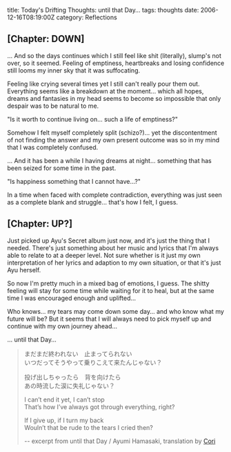 title: Today's Drifting Thoughts: until that Day…
tags: thoughts
date: 2006-12-16T08:19:00Z
category: Reflections

## [Chapter: DOWN]

… And so the days continues which I still feel like shit (literally), slump's not over, so it seemed. Feeling of emptiness, heartbreaks and losing confidence still looms my inner sky that it was suffocating.

Feeling like crying several times yet I still can't really pour them out. Everything seems like a breakdown at the moment… which all hopes, dreams and fantasies in my head seems to become so impossible that only despair was to be natural to me.

"Is it worth to continue living on… such a life of emptiness?"

Somehow I felt myself completely split (schizo?)… yet the discontentment of not finding the answer and my own present outcome was so in my mind that I was completely confused.

… And it has been a while I having dreams at night… something that has been seized for some time in the past.

"Is happiness something that I cannot have…?"

In a time when faced with complete contradiction, everything was just seen as a complete blank and struggle… that's how I felt, I guess.

## [Chapter: UP?]

Just picked up Ayu's Secret album just now, and it's just the thing that I needed. There's just something about her music and lyrics that I'm always able to relate to at a deeper level. Not sure whether is it just my own interpretation of her lyrics and adaption to my own situation, or that it's just Ayu herself.

So now I'm pretty much in a mixed bag of emotions, I guess. The shitty feeling will stay for some time while waiting for it to heal, but at the same time I was encouraged enough and uplifted…

Who knows… my tears may come down some day… and who know what my future will be? But it seems that I will always need to pick myself up and continue with my own journey ahead…

… until that Day…

> まだまだ終われない　止まってられない  
> いつだってそうやって乗りこえて来たんじゃない？  
> 
> 投げ出しちゃったら　背を向けたら  
> あの時流した涙に失礼じゃない？  
> 
> I can’t end it yet, I can’t stop  
> That’s how I’ve always got through everything, right?  
> 
> If I give up, if I turn my back  
> Wouln’t that be rude to the tears I cried then?  
>
> -- excerpt from until that Day / Ayumi Hamasaki, translation by [Cori](http://www.corichan.com/)
